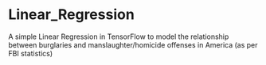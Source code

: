 # Linear_Regression
A simple Linear Regression in TensorFlow to model the relationship between burglaries and manslaughter/homicide offenses in America (as per FBI statistics)
